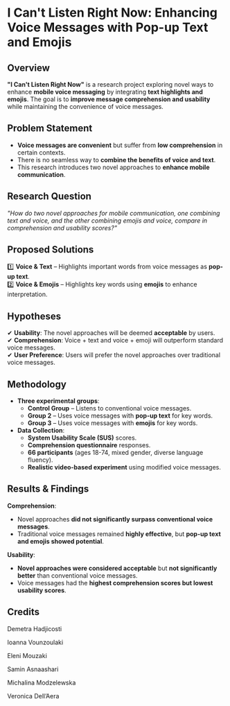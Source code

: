 # I Can't Listen Right Now: Enhancing Voice Messages with Pop-up Text and Emojis

## Overview
**"I Can't Listen Right Now"** is a research project exploring novel ways to enhance **mobile voice messaging** by integrating **text highlights and emojis**. The goal is to **improve message comprehension and usability** while maintaining the convenience of voice messages.

## Problem Statement
- **Voice messages are convenient** but suffer from **low comprehension** in certain contexts.
- There is no seamless way to **combine the benefits of voice and text**.
- This research introduces two novel approaches to **enhance mobile communication**.

## Research Question
*"How do two novel approaches for mobile communication, one combining text and voice, and the other combining emojis and voice, compare in comprehension and usability scores?"*

## Proposed Solutions
1️⃣ **Voice & Text** – Highlights important words from voice messages as **pop-up text**.  
2️⃣ **Voice & Emojis** – Highlights key words using **emojis** to enhance interpretation.

## Hypotheses
✔ **Usability**: The novel approaches will be deemed **acceptable** by users.  
✔ **Comprehension**: Voice + text and voice + emoji will outperform standard voice messages.  
✔ **User Preference**: Users will prefer the novel approaches over traditional voice messages.  

## Methodology
- **Three experimental groups**:
  - **Control Group** – Listens to conventional voice messages.
  - **Group 2** – Uses voice messages with **pop-up text** for key words.
  - **Group 3** – Uses voice messages with **emojis** for key words.
- **Data Collection**:
  - **System Usability Scale (SUS)** scores.
  - **Comprehension questionnaire** responses.
  - **66 participants** (ages 18-74, mixed gender, diverse language fluency).
  - **Realistic video-based experiment** using modified voice messages.

## Results & Findings
**Comprehension**:
- Novel approaches **did not significantly surpass conventional voice messages**.
- Traditional voice messages remained **highly effective**, but **pop-up text and emojis showed potential**.

**Usability**:
- **Novel approaches were considered acceptable** but **not significantly better** than conventional voice messages.
- Voice messages had the **highest comprehension scores but lowest usability scores**.

## Credits
Demetra Hadjicosti

Ioanna Vounzoulaki

Eleni Mouzaki

Samin Asnaashari

Michalina Modzelewska

Veronica Dell’Aera
